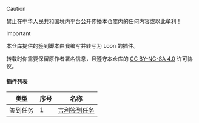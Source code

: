 > [!CAUTION]
> 禁止在中华人民共和国境内平台公开传播本仓库内的任何内容或以此牟利！

> [!IMPORTANT]
> 本仓库提供的签到脚本由我编写并转写为 Loon 的插件。
> 
> 转载时你需要保留原作者署名信息，且遵守本仓库的 [CC BY-NC-SA 4.0](LICENSE.md) 许可协议。



#### 插件列表


| 类型       | 序号 | 名称            |
|------------|------|-----------------|
|  签到任务  | 1    | [吉利签到任务](https://www.nsloon.com/openloon/import?plugin=https://raw.githubusercontent.com/i-Fyn/bsnx/main/plugin/geely.plugin) |
